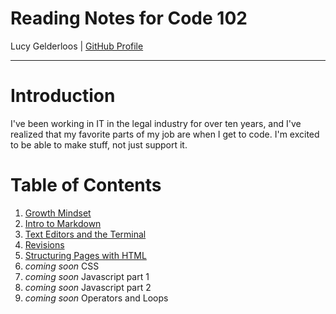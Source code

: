# Reading Notes for Code 102

Lucy Gelderloos \| [GitHub Profile](https://github.com/lucy-gelderloos)

---

# Introduction

I've been working in IT in the legal industry for over ten years, and I've realized that my favorite parts of my job are when I get to code. I'm excited to be able to make stuff, not just support it.

# Table of Contents

1. [Growth Mindset](https://lucy-gelderloos.github.io/reading-notes/growth-mindset.md)
2. [Intro to Markdown](https://lucy-gelderloos.github.io/reading-notes/intro-to-markdown.md)
3. [Text Editors and the Terminal](https://lucy-gelderloos.github.io/reading-notes/text-editors-terminal.md)
4. [Revisions](https://lucy-gelderloos.github.io/reading-notes/intro-to-markdown.md)
5. [Structuring Pages with HTML](https://lucy-gelderloos.github.io/reading-notes/html-structure.md)
6. *coming soon* CSS
7. *coming soon* Javascript part 1
8. *coming soon* Javascript part 2
9. *coming soon* Operators and Loops
